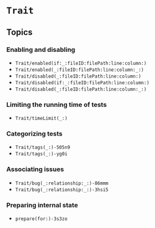 # ``Trait``

## Topics

### Enabling and disabling

- ``Trait/enabled(if:_:fileID:filePath:line:column:)``
- ``Trait/enabled(_:fileID:filePath:line:column:_:)``
- ``Trait/disabled(_:fileID:filePath:line:column:)``
- ``Trait/disabled(if:_:fileID:filePath:line:column:)``
- ``Trait/disabled(_:fileID:filePath:line:column:_:)``

### Limiting the running time of tests

- ``Trait/timeLimit(_:)``

<!--
HIDDEN: .serial is experimental SPI pending feature review.
### Running tests serially or in parallel
- ``Trait/serial``
 -->
 
### Categorizing tests

- ``Trait/tags(_:)-505n9``
- ``Trait/tags(_:)-yg0i``

### Associating issues

- ``Trait/bug(_:relationship:_:)-86mmm``
- ``Trait/bug(_:relationship:_:)-3hsi5``

<!-- FIXME: Uncomment this section if/when the `.comment(...)` trait is promoted
  to non-experimental SPI.
- ``Trait/comment(_:)`` -->

### Preparing internal state

- ``prepare(for:)-3s3zo`` <!-- func prepare(for test: Test) async throws -->
